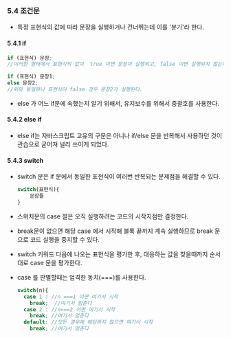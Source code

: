 ### 5.4 조건문

- 특정 표현식의 값에 따라 문장을 실행하거나 건너뛰는데 이를 '분기'라 한다.

#### 5.4.1 if

```js
if (표현식) 문장;
//이러한 형태에서 표현식의 값이  true 이면 문장이 실행되고, false 이면 실행되지 않는다.

if (표현식) 문장1;
else 문장2;
//위와 동일하나 표현식이 false 경우 문장2가 실행된다.
```

- else 가 어느 if문에 속했는지 알기 위해서, 유지보수를 위해서 중괄호를 사용한다.

#### 5.4.2 else if

- else if는 자바스크립트 고유의 구문은 아니나 if/else 문을 반복해서 사용하던 것이 관습으로 굳어져 널리 쓰이게 되었다.

#### 5.4.3 switch

- switch 문은 if 문에서 동일한 표현식이 여러번 반복되는 문제점을 해결할 수 있다.
  ```js
  switch(표현식){
      문장들
  }
  ```
- 스위치문의 case 절은 오직 실행하려는 코드의 시작지점만 결정한다.
- break문이 없으면 해당 case 에서 시작해 블록 끝까지 계속 실행하므로 break 문으로 코드 실행을 중지할 수 있다.
- switch 키워드 다음에 나오는 표현식을 평가한 후, 대응하는 값을 찾을때까지 순서대로 case 문을 평가한다.
- case 를 판별할때는 엄격한 동치(===)를 사용한다.

  ```js
  switch(n){
    case 1 : //n ===1 이면 여기서 시작
      break;  //여기서 멈춘다
    case 2 : //n===2 이면 여기서 시작
      break; //여기서 멈춘다
    default: //모든 경우에 해당하지 않으면 여기서 시작
      break; //여기서 멈춘다
  ```
